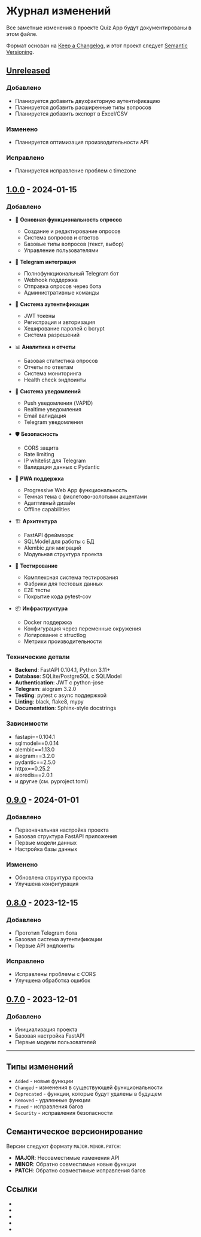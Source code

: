 # Журнал изменений

Все заметные изменения в проекте Quiz App будут документированы в этом файле.

Формат основан на [Keep a Changelog](https://keepachangelog.com/en/1.0.0/),
и этот проект следует [Semantic Versioning](https://semver.org/spec/v2.0.0.html).

## [Unreleased]

### Добавлено

- Планируется добавить двухфакторную аутентификацию
- Планируется добавить расширенные типы вопросов
- Планируется добавить экспорт в Excel/CSV

### Изменено

- Планируется оптимизация производительности API

### Исправлено

- Планируется исправление проблем с timezone

## [1.0.0] - 2024-01-15

### Добавлено

- 🎯 **Основная функциональность опросов**

  - Создание и редактирование опросов
  - Система вопросов и ответов
  - Базовые типы вопросов (текст, выбор)
  - Управление пользователями

- 🤖 **Telegram интеграция**

  - Полнофункциональный Telegram бот
  - Webhook поддержка
  - Отправка опросов через бота
  - Административные команды

- 🔐 **Система аутентификации**

  - JWT токены
  - Регистрация и авторизация
  - Хеширование паролей с bcrypt
  - Система разрешений

- 📊 **Аналитика и отчеты**

  - Базовая статистика опросов
  - Отчеты по ответам
  - Система мониторинга
  - Health check эндпоинты

- 🔔 **Система уведомлений**

  - Push уведомления (VAPID)
  - Realtime уведомления
  - Email валидация
  - Telegram уведомления

- 🛡️ **Безопасность**

  - CORS защита
  - Rate limiting
  - IP whitelist для Telegram
  - Валидация данных с Pydantic

- 📱 **PWA поддержка**

  - Progressive Web App функциональность
  - Темная тема с фиолетово-золотыми акцентами
  - Адаптивный дизайн
  - Offline capabilities

- 🏗️ **Архитектура**

  - FastAPI фреймворк
  - SQLModel для работы с БД
  - Alembic для миграций
  - Модульная структура проекта

- 🧪 **Тестирование**

  - Комплексная система тестирования
  - Фабрики для тестовых данных
  - E2E тесты
  - Покрытие кода pytest-cov

- 📦 **Инфраструктура**
  - Docker поддержка
  - Конфигурация через переменные окружения
  - Логирование с structlog
  - Метрики производительности

### Технические детали

- **Backend**: FastAPI 0.104.1, Python 3.11+
- **Database**: SQLite/PostgreSQL с SQLModel
- **Authentication**: JWT с python-jose
- **Telegram**: aiogram 3.2.0
- **Testing**: pytest с async поддержкой
- **Linting**: black, flake8, mypy
- **Documentation**: Sphinx-style docstrings

### Зависимости

- fastapi==0.104.1
- sqlmodel==0.0.14
- alembic==1.13.0
- aiogram==3.2.0
- pydantic==2.5.0
- httpx==0.25.2
- aioredis==2.0.1
- и другие (см. pyproject.toml)

## [0.9.0] - 2024-01-01

### Добавлено

- Первоначальная настройка проекта
- Базовая структура FastAPI приложения
- Первые модели данных
- Настройка базы данных

### Изменено

- Обновлена структура проекта
- Улучшена конфигурация

## [0.8.0] - 2023-12-15

### Добавлено

- Прототип Telegram бота
- Базовая система аутентификации
- Первые API эндпоинты

### Исправлено

- Исправлены проблемы с CORS
- Улучшена обработка ошибок

## [0.7.0] - 2023-12-01

### Добавлено

- Инициализация проекта
- Базовая настройка FastAPI
- Первые модели пользователей

---

## Типы изменений

- `Added` - новые функции
- `Changed` - изменения в существующей функциональности
- `Deprecated` - функции, которые будут удалены в будущем
- `Removed` - удаленные функции
- `Fixed` - исправления багов
- `Security` - исправления безопасности

## Семантическое версионирование

Версии следуют формату `MAJOR.MINOR.PATCH`:

- **MAJOR**: Несовместимые изменения API
- **MINOR**: Обратно совместимые новые функции
- **PATCH**: Обратно совместимые исправления багов

## Ссылки

- [Unreleased]: https://github.com/mesteriis/quiz-app/compare/v1.0.0...HEAD
- [1.0.0]: https://github.com/mesteriis/quiz-app/releases/tag/v1.0.0
- [0.9.0]: https://github.com/mesteriis/quiz-app/releases/tag/v0.9.0
- [0.8.0]: https://github.com/mesteriis/quiz-app/releases/tag/v0.8.0
- [0.7.0]: https://github.com/mesteriis/quiz-app/releases/tag/v0.7.0
